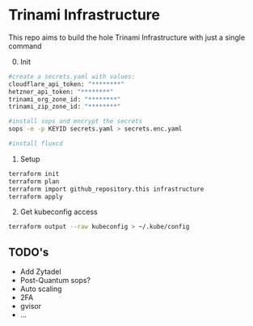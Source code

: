 # Trinami Infrastructure

This repo aims to build the hole Trinami Infrastructure with just a single command

0. Init
```bash
#create a secrets.yaml with values:
cloudflare_api_token: "********"
hetzner_api_token: "********"
trinami_org_zone_id: "********"
trinami_zip_zone_id: "********"

#install sops and encrypt the secrets
sops -e -p KEYID secrets.yaml > secrets.enc.yaml

#install fluxcd
```

1. Setup
```bash
terraform init
terraform plan
terraform import github_repository.this infrastructure
terraform apply
```

2. Get kubeconfig access
```bash
terraform output --raw kubeconfig > ~/.kube/config
```

## TODO's
- Add Zytadel
- Post-Quantum sops?
- Auto scaling
- 2FA
- gvisor
- ...
